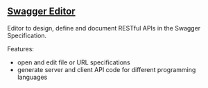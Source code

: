 ## [Swagger Editor](https://editor.swagger.io/)

Editor to design, define and document RESTful APIs in the Swagger Specification.  

Features:
* open and edit file or URL specifications
* generate server and client API code for different programming languages
